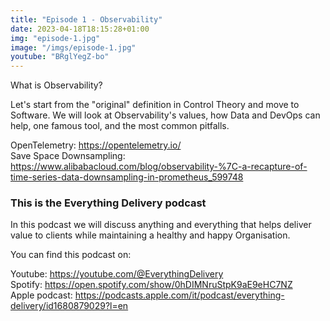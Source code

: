 ```yaml
---
title: "Episode 1 - Observability"
date: 2023-04-18T18:15:28+01:00
img: "episode-1.jpg"
image: "/imgs/episode-1.jpg"
youtube: "BRglYegZ-bo"
---
```


What is Observability?

Let's start from the "original" definition in Control Theory and move to Software. We will look at Observability's values, how Data and DevOps can help, one famous tool, and the most common pitfalls.

<!--more-->


OpenTelemetry: https://opentelemetry.io/  
Save Space Downsampling: https://www.alibabacloud.com/blog/observability-%7C-a-recapture-of-time-series-data-downsampling-in-prometheus_599748

### This is the Everything Delivery podcast

In this podcast we will discuss anything and everything that helps deliver value to clients while maintaining a healthy and happy Organisation.

You can find this podcast on:

Youtube: https://youtube.com/@EverythingDelivery  
Spotify: https://open.spotify.com/show/0hDIMNruStpK9aE9eHC7NZ  
Apple podcast: https://podcasts.apple.com/it/podcast/everything-delivery/id1680879029?l=en